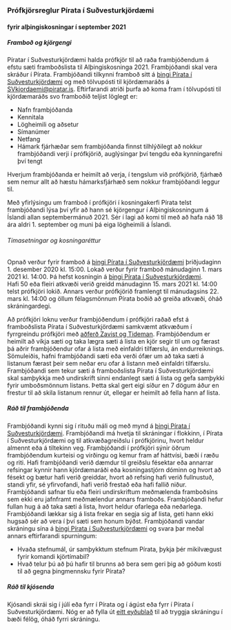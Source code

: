 ### Prófkjörsreglur Pírata í Suðvesturkjördæmi
#### fyrir alþingiskosningar í september 2021
##### Framboð og kjörgengi
Píratar í Suðvesturkjördæmi halda prófkjör til að raða frambjóðendum á efstu sæti framboðslista til Alþingiskosninga 2021.
Frambjóðandi skal vera skráður í Pírata.
Frambjóðandi tilkynni framboð sitt á [þingi Pírata í Suðvesturkjördæmi](https://x.piratar.is/polity/219/) og með tölvupósti til kjördæmaráðs á SVkjordaemi@piratar.is. Eftirfarandi atriði þurfa að koma fram í tölvupósti til kjördæmaráðs svo framboðið teljist löglegt er:
* Nafn frambjóðanda
* Kennitala
* Lögheimili og aðsetur
* Símanúmer
* Netfang 
* Hámark fjárhæðar sem frambjóðanda finnst tilhlýðilegt að nokkur frambjóðandi verji í prófkjörið, auglýsingar því tengdu eða kynningarefni því tengt

Hverjum frambjóðanda er heimilt að verja, í tengslum við prófkjörið, fjárhæð sem nemur allt að hæstu hámarksfjárhæð sem nokkur frambjóðandi leggur til.

Með yfirlýsingu um framboð í prófkjöri í kosningakerfi Pírata telst frambjóðandi lýsa því yfir að hann sé kjörgengur í Alþingiskosningum á Íslandi allan septembermánuð 2021. Sér í lagi að komi til með að hafa náð 18 ára aldri 1. september og muni þá eiga lögheimili á Íslandi.

###### Tímasetningar og kosningaréttur
Opnað verður fyrir framboð á [þingi Pírata í Suðvesturkjördæmi](https://x.piratar.is/polity/219/) þriðjudaginn 1. desember 2020 kl. 15:00.
Lokað verður fyrir framboð mánudaginn 1. mars 2021 kl. 14:00. Þá hefst kosningin á [þingi Pírata í Suðvesturkjördæmi](https://x.piratar.is/polity/219/).  
Hafi 50 eða fleiri atkvæði verið greidd mánudaginn 15. mars 2021 kl. 14:00 telst prófkjöri lokið. Annars verður prófkjörið framlengt til mánudagsins 22. mars kl. 14:00 og öllum félagsmönnum Pírata boðið að greiða atkvæði, óháð skráningardegi.

Að prófkjöri loknu verður frambjóðendum í prófkjöri raðað efst á framboðslista Pírata í Suðvesturkjördæmi samkvæmt atkvæðum í fyrrgreindu prófkjöri með [aðferð Zavist og Tideman](https://www.condorcet.vote/view/DOCS/CompleteIndependenceofClones.pdf). Frambjóðendum er heimilt að víkja sæti og taka lægra sæti á lista en kjör segir til um og færast þá aðrir frambjóðendur ofar á lista með einfaldri tilfærslu, án endurreiknings. Sömuleiðis, hafni frambjóðandi sæti eða verði ófær um að taka sæti á listanum færast þeir sem neðar eru ofar á listann með einfaldri tilfærslu.
Frambjóðandi sem tekur sæti á framboðslista Pírata í Suðvesturkjördæmi skal samþykkja með undirskrift sinni endanlegt sæti á lista og gefa samþykki fyrir umboðsmönnum listans. Þetta skal gert eigi síður en 7 dögum áður en frestur til að skila listanum rennur út, ellegar er heimilt að fella hann af lista.

##### Ráð til frambjóðenda
Frambjóðandi kynni sig í rituðu máli og með mynd á [þingi Pírata í Suðvesturkjördæmi](https://x.piratar.is/polity/219/).
Frambjóðandi má hvetja til skráningar í flokkinn, í Pírata í Suðvesturkjördæmi og til atkvæðagreiðslu í prófkjörinu, hvort heldur almennt eða á tiltekinn veg.
Frambjóðandi í prófkjöri sýnir öðrum frambjóðendum kurteisi og virðingu og kemur fram af háttvísi, bæði í ræðu og riti.
Hafi frambjóðandi verið dæmdur til greiðslu fésektar eða annarrar refsingar kynnir hann kjördæmaráði eða kosningastjórn dóminn og hvort að fésekt og bætur hafi verið greiddar, hvort að refsing hafi verið fullnustuð, standi yfir, sé yfirvofandi, hafi verið frestað eða hafi fallið niður.
Frambjóðandi safnar tíu eða fleiri undirskriftum meðmælenda framboðsins sem ekki eru jafnframt meðmælendur annars framboðs. 
Frambjóðandi hefur fullan hug á að taka sæti á lista, hvort heldur ofarlega eða neðarlega. Frambjóðandi lækkar sig á lista frekar en segja sig af lista, geti hann ekki hugsað sér að vera í því sæti sem honum býðst.
Frambjóðandi vandar skráningu sína á [þingi Pírata í Suðvesturkjördæmi](https://x.piratar.is/polity/219/) og svara þar meðal annars eftirfarandi spurningum:
* Hvaða stefnumál, úr samþykktum stefnum Pírata, þykja þér mikilvægust fyrir komandi kjörtímabil?
* Hvað telur þú að þú hafir til brunns að bera sem geri þig að góðum kosti til að gegna þingmennsku fyrir Pírata?

##### Ráð til kjósenda
Kjósandi skrái sig í júlí eða fyrr í Pírata og í ágúst eða fyrr í Pírata í Suðvesturkjördæmi.
Nóg er að fylla út [eitt eyðublað](https://piratar.is/taka-thatt/hvernig-tek-eg-thatt/skraning-i-flokkinn/) til að tryggja skráningu í bæði félög, óháð fyrri skráningu.
